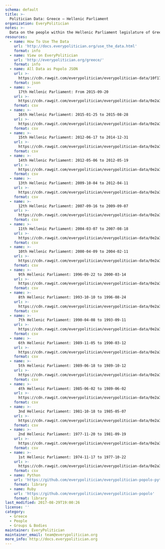 ```yaml
---
schema: default
title: >-
  Politician Data: Greece — Hellenic Parliament
organization: EveryPolitician
notes: >-
  Data on the people within the Hellenic Parliament legislature of Greece.
resources:
  - name: How To Use The Data
    url: 'http://docs.everypolitician.org/use_the_data.html'
    format: info
  - name: View on EveryPolitician
    url: 'http://everypolitician.org/greece/'
    format: info
  - name: All Data as Popolo JSON
    url: >-
      https://cdn.rawgit.com/everypolitician/everypolitician-data/10f17c1297678608a3b1ef413a1089e1644d45fb/data/Greece/Parliament/ep-popolo-v1.0.json
    format: json
  - name: >-
      17th Hellenic Parliament: From 2015-09-20
    url: >-
      https://cdn.rawgit.com/everypolitician/everypolitician-data/0e2a3210b5477b1d441cd98cf4e9283f20d8048d/data/Greece/Parliament/term-17.csv
    format: csv
  - name: >-
      16th Hellenic Parliament: 2015-01-25 to 2015-08-28
    url: >-
      https://cdn.rawgit.com/everypolitician/everypolitician-data/0e2a3210b5477b1d441cd98cf4e9283f20d8048d/data/Greece/Parliament/term-16.csv
    format: csv
  - name: >-
      15th Hellenic Parliament: 2012-06-17 to 2014-12-31
    url: >-
      https://cdn.rawgit.com/everypolitician/everypolitician-data/0e2a3210b5477b1d441cd98cf4e9283f20d8048d/data/Greece/Parliament/term-15.csv
    format: csv
  - name: >-
      14th Hellenic Parliament: 2012-05-06 to 2012-05-19
    url: >-
      https://cdn.rawgit.com/everypolitician/everypolitician-data/0e2a3210b5477b1d441cd98cf4e9283f20d8048d/data/Greece/Parliament/term-14.csv
    format: csv
  - name: >-
      13th Hellenic Parliament: 2009-10-04 to 2012-04-11
    url: >-
      https://cdn.rawgit.com/everypolitician/everypolitician-data/0e2a3210b5477b1d441cd98cf4e9283f20d8048d/data/Greece/Parliament/term-13.csv
    format: csv
  - name: >-
      12th Hellenic Parliament: 2007-09-16 to 2009-09-07
    url: >-
      https://cdn.rawgit.com/everypolitician/everypolitician-data/0e2a3210b5477b1d441cd98cf4e9283f20d8048d/data/Greece/Parliament/term-12.csv
    format: csv
  - name: >-
      11th Hellenic Parliament: 2004-03-07 to 2007-08-18
    url: >-
      https://cdn.rawgit.com/everypolitician/everypolitician-data/0e2a3210b5477b1d441cd98cf4e9283f20d8048d/data/Greece/Parliament/term-11.csv
    format: csv
  - name: >-
      10th Hellenic Parliament: 2000-04-09 to 2004-02-11
    url: >-
      https://cdn.rawgit.com/everypolitician/everypolitician-data/0e2a3210b5477b1d441cd98cf4e9283f20d8048d/data/Greece/Parliament/term-10.csv
    format: csv
  - name: >-
      9th Hellenic Parliament: 1996-09-22 to 2000-03-14
    url: >-
      https://cdn.rawgit.com/everypolitician/everypolitician-data/0e2a3210b5477b1d441cd98cf4e9283f20d8048d/data/Greece/Parliament/term-9.csv
    format: csv
  - name: >-
      8th Hellenic Parliament: 1993-10-10 to 1996-08-24
    url: >-
      https://cdn.rawgit.com/everypolitician/everypolitician-data/0e2a3210b5477b1d441cd98cf4e9283f20d8048d/data/Greece/Parliament/term-8.csv
    format: csv
  - name: >-
      7th Hellenic Parliament: 1990-04-08 to 1993-09-11
    url: >-
      https://cdn.rawgit.com/everypolitician/everypolitician-data/0e2a3210b5477b1d441cd98cf4e9283f20d8048d/data/Greece/Parliament/term-7.csv
    format: csv
  - name: >-
      6th Hellenic Parliament: 1989-11-05 to 1990-03-12
    url: >-
      https://cdn.rawgit.com/everypolitician/everypolitician-data/0e2a3210b5477b1d441cd98cf4e9283f20d8048d/data/Greece/Parliament/term-6.csv
    format: csv
  - name: >-
      5th Hellenic Parliament: 1989-06-18 to 1989-10-12
    url: >-
      https://cdn.rawgit.com/everypolitician/everypolitician-data/0e2a3210b5477b1d441cd98cf4e9283f20d8048d/data/Greece/Parliament/term-5.csv
    format: csv
  - name: >-
      4th Hellenic Parliament: 1985-06-02 to 1989-06-02
    url: >-
      https://cdn.rawgit.com/everypolitician/everypolitician-data/0e2a3210b5477b1d441cd98cf4e9283f20d8048d/data/Greece/Parliament/term-4.csv
    format: csv
  - name: >-
      3nd Hellenic Parliament: 1981-10-18 to 1985-05-07
    url: >-
      https://cdn.rawgit.com/everypolitician/everypolitician-data/0e2a3210b5477b1d441cd98cf4e9283f20d8048d/data/Greece/Parliament/term-3.csv
    format: csv
  - name: >-
      2nd Hellenic Parliament: 1977-11-20 to 1981-09-19
    url: >-
      https://cdn.rawgit.com/everypolitician/everypolitician-data/0e2a3210b5477b1d441cd98cf4e9283f20d8048d/data/Greece/Parliament/term-2.csv
    format: csv
  - name: >-
      1st Hellenic Parliament: 1974-11-17 to 1977-10-22
    url: >-
      https://cdn.rawgit.com/everypolitician/everypolitician-data/0e2a3210b5477b1d441cd98cf4e9283f20d8048d/data/Greece/Parliament/term-1.csv
    format: csv
  - name: Python
    url: 'https://github.com/everypolitician/everypolitician-popolo-python'
    format: library
  - name: Ruby
    url: 'https://github.com/everypolitician/everypolitician-popolo'
    format: library
last_modified: 2017-08-29T19:00:26
license: ''
category:
  - Greece
  - People
  - Groups & Bodies
maintainer: EveryPolitician
maintainer_email: team@everypolitician.org
more_info: http://docs.everypolitician.org
---
```

